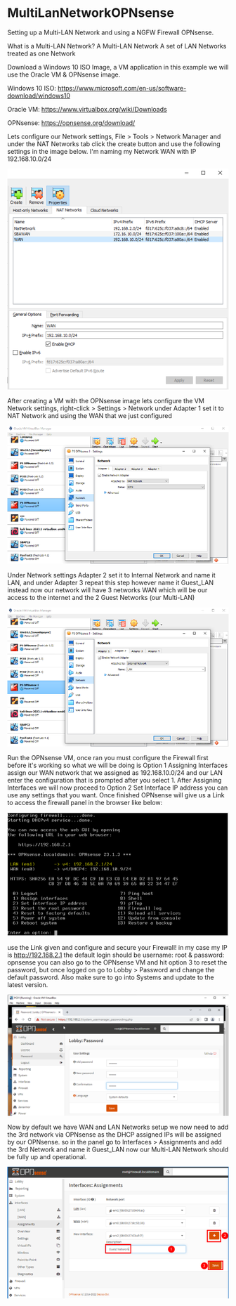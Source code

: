 # MultiLanNetworkOPNsense
Setting up a Multi-LAN Network and using a NGFW Firewall OPNsense.

What is a Multi-LAN Network?
A Multi-LAN Network A set of LAN Networks treated as one Network

Download a Windows 10 ISO Image, a VM application in this example we will use the Oracle VM & OPNsense image.

Windows 10 ISO:
https://www.microsoft.com/en-us/software-download/windows10

Oracle VM:
https://www.virtualbox.org/wiki/Downloads

OPNsense:
https://opnsense.org/download/

Lets configure our Network settings, File > Tools > Network Manager and under the NAT Networks tab click the create button and use the following settings in the image below. I'm naming my Network WAN with IP 192.168.10.0/24

![Screenshot](https://github.com/jasnnh/MultiLanNetworkOPNsense/blob/main/start.PNG)

After creating a VM with the OPNsense image lets configure the VM Network settings, right-click > Settings > Network under Adapter 1 set it to NAT Network and using the WAN that we just configured

![Screenshot](https://github.com/jasnnh/MultiLanNetworkOPNsense/blob/main/2.PNG)

Under Network settings Adapter 2 set it to Internal Network and name it LAN, and under Adapter 3 repeat this step however name it Guest_LAN instead now our network will have 3 networks WAN which will be our access to the internet and the 2 Guest Networks (our Multi-LAN)

![Screenshot](https://github.com/jasnnh/MultiLanNetworkOPNsense/blob/main/3.PNG)

Run the OPNsense VM, once ran you must configure the Firewall first before it's working so what we will be doing is Option 1 Assigning Interfaces assign our WAN network that we assigned as 192.168.10.0/24 and our LAN enter the configuration that is prompted after you select 1. After Assigning Interfaces we will now proceed to Option 2 Set Interface IP address you can use any settings that you want. Once finished OPNsense will give us a Link to access the firewall panel in the browser like below:

![Screenshot](https://github.com/jasnnh/MultiLanNetworkOPNsense/blob/main/image4.png)

use the Link given and configure and secure your Firewall! in my case my IP is http://192.168.2.1 the default login should be username: root & password: opnsense you can also go to the OPNsense VM and hit option 3 to reset the password, but once logged on go to Lobby > Password and change the default password. Also make sure to go into Systems and update to the latest version.

![Screenshot](https://github.com/jasnnh/MultiLanNetworkOPNsense/blob/main/image5.PNG)

Now by default we have WAN and LAN Networks setup we now need to add the 3rd network via OPNsense as the DHCP assigned IPs will be assigned by our OPNsense. so in the panel go to Interfaces > Assignments and add the 3rd Network and name it Guest_LAN now our Multi-LAN Network should be fully up and operational.

![Screenshot](https://github.com/jasnnh/MultiLanNetworkOPNsense/blob/main/image6.png)
